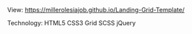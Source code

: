 View:
https://millerolesiajob.github.io/Landing-Grid-Template/


Technology:
HTML5
CSS3
Grid
SCSS
jQuery
